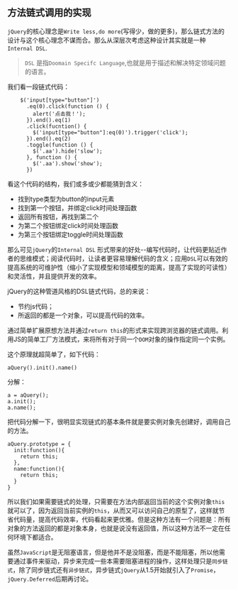 ## 方法链式调用的实现

`jQuery`的核心理念是`Write less,do more`(写得少，做的更多)，那么链式方法的设计与这个核心理念不谋而合。那么从深层次考虑这种设计其实就是一种`Internal DSL`.

> `DSL` 是指`Doomain Specifc Language`,也就是用于描述和解决特定领域问题的语言。

我们看一段链式代码：
```
    $('input[type="button"]')
      .eq(0).click(function () {
        alert('点击我！');
      }).end().eq(1)
      .click(fucntion() {
        $('input[type="button"]:eq(0)').trigger('click');
      }).end().eq(2)
      .toggle(function () {
        $('.aa').hide('slow');
      }, function () {
        $('.aa').show('show');
      })
```

看这个代码的结构，我们或多或少都能猜到含义：
- 找到type类型为button的input元素
- 找到第一个按钮，并绑定click时间处理函数
- 返回所有按钮，再找到第二个
- 为第二个按钮绑定click时间处理函数
- 为第三个按钮绑定toggle时间处理函数

那么可见`jQuery`的`Internal DSL` 形式带来的好处--编写代码时，让代码更贴近作者的思维模式；阅读代码时，让读者更容易理解代码的含义；应用`DSL`可以有效的提高系统的可维护性（缩小了实现模型和领域模型的距离，提高了实现的可读性）和灵活性，并且提供开发的效率。

jQuery的这种管道风格的DSL链式代码，总的来说：
- 节约js代码；
- 所返回的都是一个对象，可以提高代码的效率。

通过简单扩展原想方法并通过`return this`的形式来实现跨浏览器的链式调用。利用JS的简单工厂方法模式，来将所有对于同一个`DOM`对象的操作指定同一个实例。

这个原理就超简单了，如下代码：
```
aQuery().init().name()
```
分解：
```
a = aQuery();
a.init();
a.name();
```
把代码分解一下，很明显实现链式的基本条件就是要实例对象先创建好，调用自己的方法。
``` 
aQuery.prototype = {
  init:function(){
    return this;
  },
  name:function(){
    return this;
  }
}
```
所以我们如果需要链式的处理，只需要在方法内部返回当前的这个实例对象`this`就可以了，因为返回当前实例的`this`，从而又可以访问自己的原型了，这样就节省代码量，提高代码效率，代码看起来更优雅。但是这种方法有一个问题是：所有对象的方法返回的都是对象本身，也就是说没有返回值，所以这种方法不一定在任何环境下都适合。

虽然`JavaScript`是无阻塞语言，但是他并不是没阻塞，而是不能阻塞，所以他需要通过事件来驱动，异步来完成一些本需要阻塞进程的操作，这样处理只是`同步链式`，除了同步链式还有`异步链式`，异步链式`jQuery`从1.5开始就引入了`Promise`，`jQuery.Deferred`后期再讨论。






